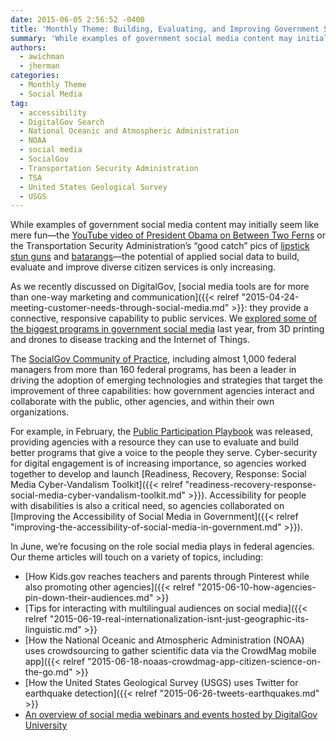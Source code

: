 ```yaml
---
date: 2015-06-05 2:56:52 -0400
title: 'Monthly Theme: Building, Evaluating, and Improving Government Services Through Social Media'
summary: 'While examples of government social media content may initially seem like mere fun&mdash;the YouTube video of President Obama on Between Two Ferns or the Transportation Security Administration&rsquo;s &ldquo;good catch&rdquo; pics of lipstick stun guns and batarangs&mdash;the potential of applied social data to build, evaluate and improve diverse citizen services is only increasing. As we recently'
authors:
  - awichman
  - jherman
categories:
  - Monthly Theme
  - Social Media
tag:
  - accessibility
  - DigitalGov Search
  - National Oceanic and Atmospheric Administration
  - NOAA
  - social media
  - SocialGov
  - Transportation Security Administration
  - TSA
  - United States Geological Survey
  - USGS
---
```


While examples of government social media content may initially seem like mere fun—the [YouTube video of President Obama on Between Two Ferns](https://www.youtube.com/watch?v=UnW3xkHxIEQ) or the Transportation Security Administration’s “good catch” pics of [lipstick stun guns](https://instagram.com/p/0WUAzwl9xT/?taken-by=tsa) and [batarangs](https://instagram.com/p/zTOqVrF9wl/?taken-by=tsa)—the potential of applied social data to build, evaluate and improve diverse citizen services is only increasing.

As we recently discussed on DigitalGov, [social media tools are for more than one-way marketing and communication]({{< relref "2015-04-24-meeting-customer-needs-through-social-media.md" >}}: they provide a connective, responsive capability to public services. We [explored some of the biggest programs in government social media](https://www.WHATEVER/2014/12/31/big-in-socialgov-in-2014-services-access-and-participation/) last year, from 3D printing and drones to disease tracking and the Internet of Things.

The [SocialGov Community of Practice](http://www.google.com/url?q=http%3A%2F%2Fwww.WHATEVER%2Fcommunities%2Fsocial-media%2F&sa=D&sntz=1&usg=AFQjCNEftOg4z77TqX4v3lnFo74pXnH_UA), including almost 1,000 federal managers from more than 160 federal programs, has been a leader in driving the adoption of emerging technologies and strategies that target the improvement of three capabilities: how government agencies interact and collaborate with the public, other agencies, and within their own organizations.

For example, in February, the [Public Participation Playbook](https://participation.usa.gov/) was released, providing agencies with a resource they can use to evaluate and build better programs that give a voice to the people they serve. Cyber-security for digital engagement is of increasing importance, so agencies worked together to develop and launch [Readiness, Recovery, Response: Social Media Cyber-Vandalism Toolkit]({{< relref "readiness-recovery-response-social-media-cyber-vandalism-toolkit.md" >}}). Accessibility for people with disabilities is also a critical need, so agencies collaborated on [Improving the Accessibility of Social Media in Government]({{< relref "improving-the-accessibility-of-social-media-in-government.md" >}}).

In June, we’re focusing on the role social media plays in federal agencies. Our theme articles will touch on a variety of topics, including:

  * [How Kids.gov reaches teachers and parents through Pinterest while also promoting other agencies]({{< relref "2015-06-10-how-agencies-pin-down-their-audiences.md" >}}
  * [Tips for interacting with multilingual audiences on social media]({{< relref "2015-06-19-real-internationalization-isnt-just-geographic-its-linguistic.md" >}}
  * [How the National Oceanic and Atmospheric Administration (NOAA) uses crowdsourcing to gather scientific data via the CrowdMag mobile app]({{< relref "2015-06-18-noaas-crowdmag-app-citizen-science-on-the-go.md" >}}
  * [How the United States Geological Survey (USGS) uses Twitter for earthquake detection]({{< relref "2015-06-26-tweets-earthquakes.md" >}}
  * [An overview of social media webinars and events hosted by DigitalGov University](https://www.WHATEVER/2015/06/08/socialgov-round-up-2015/)